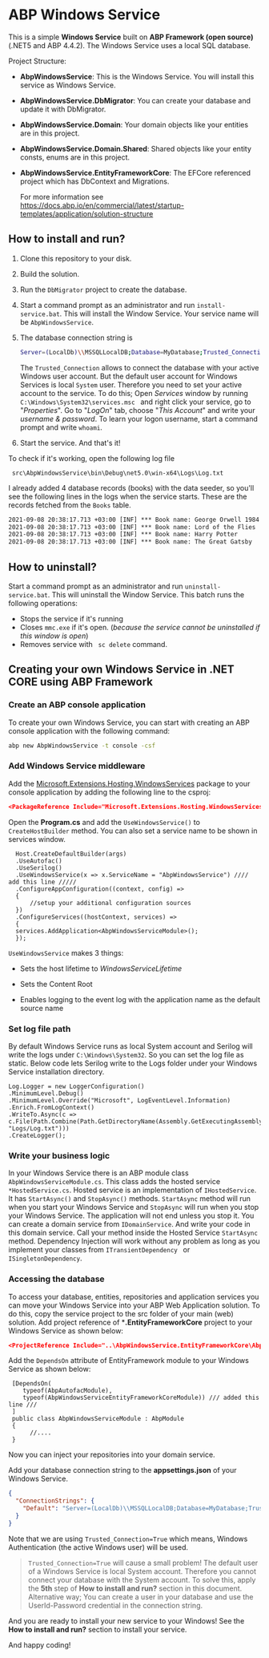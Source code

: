 # ABP Windows Service

This is a simple **Windows Service** built on **ABP Framework (open source)** (.NET5 and ABP 4.4.2). The Windows Service uses a local SQL database.


Project Structure:

- **AbpWindowsService**: This is the Windows Service. You will install this service as Windows Service.

- **AbpWindowsService.DbMigrator**: You can create your database and update it with DbMigrator.

- **AbpWindowsService.Domain**: Your domain objects like your entities are in this project.

- **AbpWindowsService.Domain.Shared**: Shared objects like your entity consts, enums are in this project.

- **AbpWindowsService.EntityFrameworkCore**: The EFCore referenced project which has DbContext and Migrations.

  For more information see https://docs.abp.io/en/commercial/latest/startup-templates/application/solution-structure 


## How to install and run?

1. Clone this repository to your disk.

2. Build the solution.

3. Run the `DbMigrator` project to create the database.

4. Start a command prompt as an administrator and run `install-service.bat`. This will install the Window Service. Your service name will be `AbpWindowsService`.

5. The database connection string is 

   ```bash
   Server=(LocalDb)\\MSSQLLocalDB;Database=MyDatabase;Trusted_Connection=True
   ```

   The `Trusted_Connection` allows to connect the database with your active Windows user account. But the default user account for Windows Services is local `System` user. Therefore you need to set your active account to the service. To do this; Open *Services* window by running `C:\Windows\System32\services.msc ` and right click your service, go to "*Properties*". Go to "*LogOn*" tab, choose "*This Account*" and write your *username & password*. To learn your logon username, start a command prompt and write `whoami`. 

6. Start the service. And that's it!



To check if it's working, open the following log file

```
 src\AbpWindowsService\bin\Debug\net5.0\win-x64\Logs\Log.txt
```



I already added 4 database records (books)  with the data seeder, so you'll see the following lines in the logs when the service starts. These are the records fetched from the `Books` table.

```cmd
2021-09-08 20:38:17.713 +03:00 [INF] *** Book name: George Orwell 1984
2021-09-08 20:38:17.713 +03:00 [INF] *** Book name: Lord of the Flies
2021-09-08 20:38:17.713 +03:00 [INF] *** Book name: Harry Potter
2021-09-08 20:38:17.713 +03:00 [INF] *** Book name: The Great Gatsby
```



## How to uninstall?

Start a command prompt as an administrator and run `uninstall-service.bat`. This will uninstall the Window Service. This batch runs the following operations:

- Stops the service if it's running
- Closes `mmc.exe` if it's open. (*because the service cannot be uninstalled if this window is open*)
- Removes service with ` sc delete` command.



## Creating your own Windows Service in .NET CORE using ABP Framework



### Create an ABP console application

To create your own Windows Service, you can start with creating an ABP console application with the following command:

```bash
abp new AbpWindowsService -t console -csf
```



### Add Windows Service middleware

Add the [Microsoft.Extensions.Hosting.WindowsServices](https://www.nuget.org/packages/Microsoft.Extensions.Hosting.WindowsServices) package to your console application by adding the following line to the csproj:

```json
<PackageReference Include="Microsoft.Extensions.Hosting.WindowsServices" Version="5.0.1" />
```

Open the **Program.cs** and add  the `UseWindowsService()` to `CreateHostBuilder` method. You can also set a service name to be shown in services window. 

```
  Host.CreateDefaultBuilder(args)
  .UseAutofac()
  .UseSerilog()
  .UseWindowsService(x => x.ServiceName = "AbpWindowsService") //// add this line /////
  .ConfigureAppConfiguration((context, config) =>
  {
      //setup your additional configuration sources
  })
  .ConfigureServices((hostContext, services) =>
  {
  services.AddApplication<AbpWindowsServiceModule>();
  });
```

`UseWindowsService` makes 3 things:

- Sets the host lifetime to *WindowsServiceLifetime*

- Sets the Content Root

- Enables logging to the event log with the application name as the default source name

  

### Set log file path

By default Windows Service runs as local System account and Serilog will write the logs under `C:\Windows\System32`. So you can set the log file as static. Below code lets Serilog write to the Logs folder under your Windows Service installation directory.

    Log.Logger = new LoggerConfiguration()
    .MinimumLevel.Debug()
    .MinimumLevel.Override("Microsoft", LogEventLevel.Information)
    .Enrich.FromLogContext()
    .WriteTo.Async(c => c.File(Path.Combine(Path.GetDirectoryName(Assembly.GetExecutingAssembly().Location), "Logs/Log.txt")))
    .CreateLogger();


### Write your business logic

In your Windows Service there is an ABP module class  `AbpWindowsServiceModule.cs`. This class adds the hosted service `*HostedService.cs`. Hosted service is an implementation of `IHostedService`. It has `StartAsync()` and `StopAsync()` methods. `StartAsync` method will run when you start your Windows Service and `StopAsync` will run when you stop your Windows Service. The application will not end unless you stop it.  You can create a domain service from `IDomainService`. And write your code in this domain service. Call your method inside the Hosted Service `StartAsync` method. Dependency Injection will work without any problem as long as you implement your classes from `ITransientDependency ` or `ISingletonDependency`.



### Accessing the database

To access your database, entities, repositories and application services you can move your Windows Service into your ABP Web Application solution. To do this, copy the service project to the src folder of your main (web) solution. Add project reference of ***.EntityFrameworkCore**  project to your Windows Service as shown below:

```json
<ProjectReference Include="..\AbpWindowsService.EntityFrameworkCore\AbpWindowsService.EntityFrameworkCore.csproj" />
```

Add the `DependsOn` attribute of EntityFramework module to your Windows Service as shown below:

```
 [DependsOn(
    typeof(AbpAutofacModule),
    typeof(AbpWindowsServiceEntityFrameworkCoreModule)) /// added this line ///
 ]
 public class AbpWindowsServiceModule : AbpModule
 {
      //....
 }
```

Now you can inject your repositories into your domain service.

Add your database connection string to the **appsettings.json** of your Windows Service.

```json
{
  "ConnectionStrings": {
    "Default": "Server=(LocalDb)\\MSSQLLocalDB;Database=MyDatabase;Trusted_Connection=True"
  }
}
```

Note that we are using `Trusted_Connection=True` which means,  Windows Authentication (the active Windows user) will be used.

> `Trusted_Connection=True`  will cause a small problem! The default user of a Windows Service is local System account. Therefore you cannot connect your database with the System account. To solve this, apply the **5th** step of **How to install and run?** section in this document. Alternative way; You can create a user in your database and use the UserId-Password credential in the connection string.

And you are ready to install your new service to your Windows! See the **How to install and run?** section to install your service.


And happy coding!